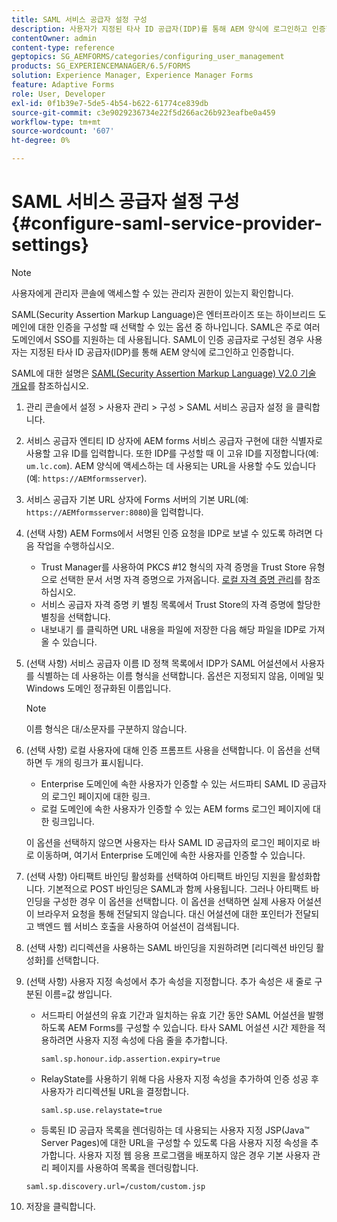 ```yaml
---
title: SAML 서비스 공급자 설정 구성
description: 사용자가 지정된 타사 ID 공급자(IDP)를 통해 AEM 양식에 로그인하고 인증할 수 있도록 SAML 서비스 공급자 설정을 구성할 수 있습니다.
contentOwner: admin
content-type: reference
geptopics: SG_AEMFORMS/categories/configuring_user_management
products: SG_EXPERIENCEMANAGER/6.5/FORMS
solution: Experience Manager, Experience Manager Forms
feature: Adaptive Forms
role: User, Developer
exl-id: 0f1b39e7-5de5-4b54-b622-61774ce839db
source-git-commit: c3e9029236734e22f5d266ac26b923eafbe0a459
workflow-type: tm+mt
source-wordcount: '607'
ht-degree: 0%

---
```


# SAML 서비스 공급자 설정 구성{#configure-saml-service-provider-settings}

>[!NOTE]
> 
> 사용자에게 관리자 콘솔에 액세스할 수 있는 관리자 권한이 있는지 확인합니다.

SAML(Security Assertion Markup Language)은 엔터프라이즈 또는 하이브리드 도메인에 대한 인증을 구성할 때 선택할 수 있는 옵션 중 하나입니다. SAML은 주로 여러 도메인에서 SSO를 지원하는 데 사용됩니다. SAML이 인증 공급자로 구성된 경우 사용자는 지정된 타사 ID 공급자(IDP)를 통해 AEM 양식에 로그인하고 인증합니다.

SAML에 대한 설명은 [SAML(Security Assertion Markup Language) V2.0 기술 개요](https://docs.oasis-open.org/security/saml/Post2.0/sstc-saml-tech-overview-2.0.html)를 참조하십시오.

1. 관리 콘솔에서 설정 > 사용자 관리 > 구성 > SAML 서비스 공급자 설정 을 클릭합니다.
1. 서비스 공급자 엔티티 ID 상자에 AEM forms 서비스 공급자 구현에 대한 식별자로 사용할 고유 ID를 입력합니다. 또한 IDP를 구성할 때 이 고유 ID를 지정합니다(예: `um.lc.com`). AEM 양식에 액세스하는 데 사용되는 URL을 사용할 수도 있습니다(예: `https://AEMformsserver`).
1. 서비스 공급자 기본 URL 상자에 Forms 서버의 기본 URL(예: `https://AEMformsserver:8080`)을 입력합니다.
1. (선택 사항) AEM Forms에서 서명된 인증 요청을 IDP로 보낼 수 있도록 하려면 다음 작업을 수행하십시오.

   * Trust Manager를 사용하여 PKCS #12 형식의 자격 증명을 Trust Store 유형으로 선택한 문서 서명 자격 증명으로 가져옵니다. [로컬 자격 증명 관리](/help/forms/using/admin-help/local-credentials.md#managing-local-credentials)를 참조하십시오.
   * 서비스 공급자 자격 증명 키 별칭 목록에서 Trust Store의 자격 증명에 할당한 별칭을 선택합니다.
   * 내보내기 를 클릭하면 URL 내용을 파일에 저장한 다음 해당 파일을 IDP로 가져올 수 있습니다.

1. (선택 사항) 서비스 공급자 이름 ID 정책 목록에서 IDP가 SAML 어설션에서 사용자를 식별하는 데 사용하는 이름 형식을 선택합니다. 옵션은 지정되지 않음, 이메일 및 Windows 도메인 정규화된 이름입니다.

   >[!NOTE]
   >
   >이름 형식은 대/소문자를 구분하지 않습니다.

1. (선택 사항) 로컬 사용자에 대해 인증 프롬프트 사용을 선택합니다. 이 옵션을 선택하면 두 개의 링크가 표시됩니다.

   * Enterprise 도메인에 속한 사용자가 인증할 수 있는 서드파티 SAML ID 공급자의 로그인 페이지에 대한 링크.
   * 로컬 도메인에 속한 사용자가 인증할 수 있는 AEM forms 로그인 페이지에 대한 링크입니다.

   이 옵션을 선택하지 않으면 사용자는 타사 SAML ID 공급자의 로그인 페이지로 바로 이동하며, 여기서 Enterprise 도메인에 속한 사용자를 인증할 수 있습니다.

1. (선택 사항) 아티팩트 바인딩 활성화를 선택하여 아티팩트 바인딩 지원을 활성화합니다. 기본적으로 POST 바인딩은 SAML과 함께 사용됩니다. 그러나 아티팩트 바인딩을 구성한 경우 이 옵션을 선택합니다. 이 옵션을 선택하면 실제 사용자 어설션이 브라우저 요청을 통해 전달되지 않습니다. 대신 어설션에 대한 포인터가 전달되고 백엔드 웹 서비스 호출을 사용하여 어설션이 검색됩니다.
1. (선택 사항) 리디렉션을 사용하는 SAML 바인딩을 지원하려면 [리디렉션 바인딩 활성화]를 선택합니다.
1. (선택 사항) 사용자 지정 속성에서 추가 속성을 지정합니다. 추가 속성은 새 줄로 구분된 이름=값 쌍입니다.

   * 서드파티 어설션의 유효 기간과 일치하는 유효 기간 동안 SAML 어설션을 발행하도록 AEM Forms를 구성할 수 있습니다. 타사 SAML 어설션 시간 제한을 적용하려면 사용자 지정 속성에 다음 줄을 추가합니다.

     `saml.sp.honour.idp.assertion.expiry=true`

   * RelayState를 사용하기 위해 다음 사용자 지정 속성을 추가하여 인증 성공 후 사용자가 리디렉션될 URL을 결정합니다.

     `saml.sp.use.relaystate=true`

   * 등록된 ID 공급자 목록을 렌더링하는 데 사용되는 사용자 지정 JSP(Java™ Server Pages)에 대한 URL을 구성할 수 있도록 다음 사용자 지정 속성을 추가합니다. 사용자 지정 웹 응용 프로그램을 배포하지 않은 경우 기본 사용자 관리 페이지를 사용하여 목록을 렌더링합니다.

   `saml.sp.discovery.url=/custom/custom.jsp`

1. 저장을 클릭합니다.
